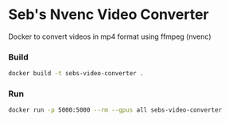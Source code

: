 # Seb's Nvenc Video Converter 

Docker to convert videos in mp4 format using ffmpeg (nvenc) 

### Build 
```bash
docker build -t sebs-video-converter .
```

### Run 
```bash
docker run -p 5000:5000 --rm --gpus all sebs-video-converter
```
